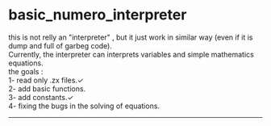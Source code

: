 # basic_numero_interpreter
this is not relly an "interpreter" , but it just work in similar way (even if it is dump and full of garbeg code).<br/>
Currently, the interpreter can interprets variables and simple mathematics equations.<br/>
the goals :<br/>
1- read only .zx files.✓ <br/>
2- add basic functions.<br/>
3- add constants.✓<br/>
4- fixing the bugs in the solving of equations.<br/>
____________________________________________________________________________________________________________________
